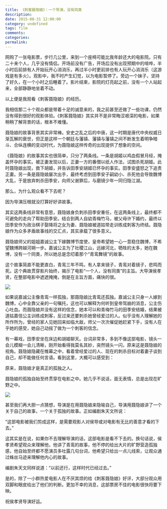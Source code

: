 ```yaml
---
title: 《刺客聂隐娘》：一个导演，没有同类
description:
date: 2015-08-31 12:00:00
category: undefined
tags: film
comments:
categories:
permalink:
---
```



网购了一张电影票，步行几公里，来到一个座椅可能比我年龄还大的电影院。只有二十来个人，几乎没有情侣。开场前没有广告，开场后没有出现预期中的喧哗，半小时后前排有人开始玩开心消消乐，再过半小时更前排也有人玩开心消消乐（这游戏是有多火）。观影中，我不时产生幻觉，以为电影暂停了。旁边一个妹子，坚持了好久，在一个小时之后睡着了。影片结束，影院的灯亮起之前，没有一个人站起来，全部静静地坐着不动。

<!--more-->

以上便是我观看《刺客聂隐娘》的经历。

我相信那二十个观众都是带着十足的诚意来的，我之前甚至还做了一些功课，仍然没有得到很好的观影体验。《刺客聂隐娘》其实并不是非常晦涩艰深的电影，如果稍稍了解背景的话，根本不难懂。

聂隐娘的故事背景其实非常棒。安史之乱之后的中唐，这一时期是唐代中央权威日渐瓦解的衰世，但正是这样一个朝廷与藩镇、藩镇与藩镇之间不断发生着明争暗斗、合纵连横的变动时代，为聂隐娘这样传奇的出现提供了想象的空间。

《聂隐娘》的故事其实也很简单，只分了两条线。一条是胡姬以鸡血假冒月经，掩盖怀孕的事实。被正妻发现以后，正妻一方的番僧以纸人作法，试图杀死胡姬。此时聂隐娘出现，救下胡姬，并告诉田季安胡姬已怀孕的事实。田季安盛怒之下追责正妻。另一条是聂隐娘屡次出手，最终考虑到田季安子嗣幼小、杀死他会导致魏博大乱，于是放弃刺杀田季安，向师父谢罪后，与磨镜少年一同归隐江湖。

那么，为什么观众看不下去呢？

因为导演压根就没打算好好讲故事。

其实这两条线非常有意思，聂隐娘身负刺杀田季安重任，在这两条线上，最终都不可避免的走向了帮助田季安。结合到两人自幼青梅竹马，被父母许下婚约，最终以田季安作为政治棋子娶降将之女为妻、聂隐娘被道姑带走训练成刺客为终结。聂隐娘作为众多矛盾故事线的交汇点，其实承载了很多意义。

聂隐娘师父的姐姐嘉诚公主下嫁魏博节度使，皇帝希望她一心一意稳住魏博，不希望魏博跨越河朔一步。嘉诚公主为了社稷江山，远嫁河北，牺牲的太多，她在魏博，没有一个同类，所以她总是念叨着那个“青鸾舞镜”的故事。

这个故事简直不能更直白，青鸾三年不鸣，有人拿来镜子，青鸾对着镜子，悲鸣而死。这个典故贯穿影片始终，揭示了电影“一个人，没有同类”的主旨。大导演侯孝贤，在整部电影中遮遮掩掩，倒是在主旨方面，痛快的很。

![](http://upload-images.jianshu.io/upload_images/120563-c79b3563e9fe58c3.jpg?imageMogr2/auto-orient/strip%7CimageView2/2/w/1240)

如果说嘉诚公主像青鸾一样孤独，那聂隐娘比青鸾还孤独。嘉诚公主只身一人嫁到魏博，心中全靠父亲的一句嘱托，这也可以解释为何听到皇帝驾崩的消息，公主伤心吐血。而聂隐娘并没有这样的信念，她本可以和青梅竹马的田季安结婚，结果被道姑嘉信公主训练成刺客，反过来还要刺杀她曾经爱过的人。似乎没有人理解她的所作所为，曾经的家人见她回来如临大敌，师父一次次催促她赶紧下手，没有人在乎她的感受，她自己动摇了做为一个刺客的信念。

有一幕戏，田季安坐在床边和胡姬聊天。台词非常多，多到不像这部电影，镜头一会儿模糊一会儿清晰，刚开始看得我莫名其妙，突然镜头一闪，原来这是聂隐娘的视角。聂隐娘隐藏在帷幕之中，看着曾经爱过的人、现在的刺杀目标对着妻子谈到自己，却不能做任何言语。看到这里，大概可以感受到：

原来，聂隐娘才是真正的孤独之人。

聂隐娘的孤独自始至终贯穿在电影之中。她几乎不说话，面无表情，总是出现在旷野之中。

![](http://upload-images.jianshu.io/upload_images/120563-c8107479427cc08c.jpg?imageMogr2/auto-orient/strip%7CimageView2/2/w/1240)

甚至我们再大胆一点猜想，导演是在用聂隐娘来隐喻自己，导演用聂隐娘讲了一个关于自己的故事，一个关于孤独的故事。正如编剧朱天文所说：

“这部电影被我们剪成这样，是需要观影人对侯导或对电影有无比的善意才看的下去。”

这其实是在说，如果你不去理解导演的话，这部电影是看不下去的。换句话说，侯孝贤希望观众来理解他，他讲了青鸾的故事，他不停的给出大片的旷野营造孤独感，他自始至终都不愿演员多吐露几句台词，他希望只给出一点儿线索，让观众通过蛛丝马迹来理解他内心的故事。

编剧朱天文同样说道：“以前还行，这样时代已经过去。”

是的，除了一小群热爱电影人在不厌其烦的给《刺客聂隐娘》好评，大部分观众用双脚和眼皮给出了他们的判断。更加不幸的消息，这部票房不佳的电影很快将要下映。

祝侯孝贤导演好运。